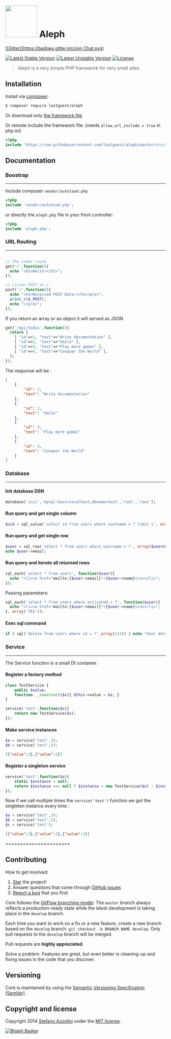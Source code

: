 <h1><img src="docs/aleph.png" height="100"> Aleph</h1>

[![Gitter](https://badges.gitter.im/Join Chat.svg)](https://gitter.im/lastguest/aleph?utm_source=badge&utm_medium=badge&utm_campaign=pr-badge&utm_content=badge)

[![Latest Stable Version](https://poser.pugx.org/lastguest/aleph/v/stable.svg)](https://packagist.org/packages/lastguest/aleph)
[![Latest Unstable Version](https://poser.pugx.org/lastguest/aleph/v/unstable.svg)](https://packagist.org/packages/lastguest/aleph)
[![License](https://poser.pugx.org/lastguest/aleph/license.svg)](https://packagist.org/packages/lastguest/aleph)

> Aleph is a very simple PHP framework for very small sites.

## Installation

Install via [composer](https://getcomposer.org/download/):

```bash
$ composer require lastguest/aleph
```

Or download only [the framework file](https://raw.githubusercontent.com/lastguest/aleph/master/src/aleph.php)

Or remote include the framework file: (needs `allow_url_include = true` in php.ini)

```php
<?php
include "https://raw.githubusercontent.com/lastguest/aleph/master/src/aleph.php";
```


## Documentation

### Boostrap
---

Include composer `vendor/autoload.php` 

```php
<?php
include 'vendor/autoload.php';
```

or directly the `aleph.php` file in your front controller:

```php
<?php
include 'aleph.php';
```


### URL Routing
---


```php

// The index route
get('/',function(){
  echo "<h1>Hello!</h1>";
});

// Listen POST on /
post('/',function(){
  echo "<h1>Received POST Data:</h1><pre>";
  print_r($_POST);
  echo "</pre>";
});
```

If you return an array or an object it will served as JSON 

```php
get('/api/todos',function(){
  return [
    [ "id"=>1, "text"=>"Write documentation" ],
    [ "id"=>2, "text"=>"Smile" ],
    [ "id"=>3, "text"=>"Play more games" ],
    [ "id"=>4, "text"=>"Conquer the World" ],
  ];
});
```

The response will be :

```json
[
    {
        "id": 1,
        "text": "Write documentation"
    },
    {
        "id": 2,
        "text": "Smile"
    },
    {
        "id": 3,
        "text": "Play more games"
    },
    {
        "id": 4,
        "text": "Conquer the World"
    }
]
```

### Database
---


#### Init database DSN

```php
database('init','mysql:host=localhost;dbname=test','root','root');
```

#### Run query and get single column

```php
$uid = sql_value('select id from users where username = ? limit 1', array($username));
```

#### Run query and get single row

```php
$user = sql_row('select * from users where username = ?', array($username));
echo $user->email;
```

#### Run query and iterate all returned rows

```php
sql_each('select * from users', function($user){
  echo "<li><a href="mailto:{$user->email}">{$user->name}</a></li>";
});
```

Passing parameters:

```php
sql_each('select * from users where activated = ?', function($user){
  echo "<li><a href="mailto:{$user->email}">{$user->name}</a></li>";
}, array('YES'));
```

#### Exec sql command

```php
if ( sql('delete from users where id = ?',array(123)) ) echo "User deleted.";
```


### Service
---

The Service function is a small DI container.

#### Register a factory method

```php
class TestService {
	public $value;
	function __construct($x){ $this->value = $x; }
}

service('test',function($x){
	return new TestService($x);
});
```

#### Make service instances

```php
$a = service('test',3);
$b = service('test',5);
```

```json
[{"value":3},{"value":5}]
```

#### Register a singleton service

```php
service('test',function($x){
	static $instance = null;
	return $instance === null ? $instance = new TestService($x) : $instance;
});
```

Now if we call multiple times the `service('test')` function we got the singleton instance every time :

```php
$a = service('test',3);
$b = service('test',5);
$c = service('test');
```

```json
[{"value":3},{"value":3},{"value":3}]
```

======================

## Contributing

How to get involved:

1. [Star](https://github.com/lastguest/aleph/stargazers) the project!
2. Answer questions that come through [GitHub issues](https://github.com/lastguest/aleph/issues?state=open)
3. [Report a bug](https://github.com/lastguest/aleph/issues/new) that you find


Core follows the [GitFlow branching model](http://nvie.com/posts/a-successful-git-branching-model). The ```master``` branch always reflects a production-ready state while the latest development is taking place in the ```develop``` branch.

Each time you want to work on a fix or a new feature, create a new branch based on the ```develop``` branch: ```git checkout -b BRANCH_NAME develop```. Only pull requests to the ```develop``` branch will be merged.

Pull requests are **highly appreciated**.

Solve a problem. Features are great, but even better is cleaning-up and fixing issues in the code that you discover.

## Versioning

Core is maintained by using the [Semantic Versioning Specification (SemVer)](http://semver.org).


## Copyright and license

Copyright 2014 [Stefano Azzolini](http://dreamnoctis.com) under the [MIT license](LICENSE.md).



[![Bitdeli Badge](https://d2weczhvl823v0.cloudfront.net/lastguest/aleph/trend.png)](https://bitdeli.com/free "Bitdeli Badge")

